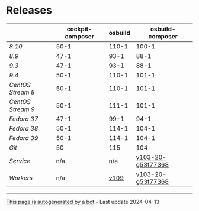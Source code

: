 # Releases
|       | cockpit-composer    | osbuild    | osbuild-composer    |
|-------|---------------------|------------|---------------------|
*8.10* | 50-1 | 110-1 | 100-1
*8.9* | 47-1 | 93-1 | 88-1
*9.3* | 47-1 | 93-1 | 88-1
*9.4* | 50-1 | 110-1 | 101-1
*CentOS Stream 8* | 50-1 | 110-1 | 101-1
*CentOS Stream 9* | 50-1 | 111-1 | 101-1
*Fedora 37* | 47-1 | 99-1 | 94-1
*Fedora 38* | 50-1 | 114-1 | 104-1
*Fedora 39* | 50-1 | 114-1 | 104-1
*Git* | 50 | 115 | 104
*Service* | n/a | n/a | [v103-20-g53f77368](https://github.com/osbuild/osbuild-composer/compare/v103-20-g53f77368...main)
*Workers* | n/a | [v109](https://github.com/osbuild/osbuild/compare/v109...main) | [v103-20-g53f77368](https://github.com/osbuild/osbuild-composer/compare/v103-20-g53f77368...main)

---

[This page is autogenerated by a bot](https://gitlab.cee.redhat.com/osbuild/guides-bot/-/blob/main/release_overview.py) - Last update 2024-04-13